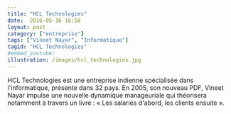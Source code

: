 ```yaml
---
title: "HCL Technologies"
date:  2016-05-16 16:58
layout: post
category: ["entreprise"]
tags: ["Vineet Nayar", "Informatique"]
tagid: "HCL Technologies"
#embed_youtube:
illustration: /images/hcl_technologies.jpg
---
```


HCL Technologies est une entreprise indienne spécialisée dans l'informatique, présente dans 32 pays. En 2005, son nouveau PDF, Vineet Nayar impulse une nouvelle dynamique manageuriale qui théorisera notamment à travers un livre : « Les salariés d'abord, les clients ensuite ».


